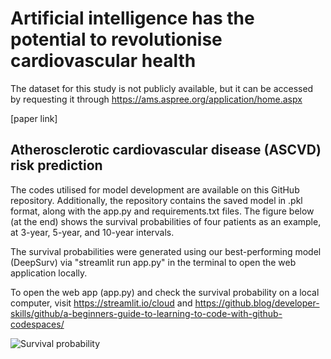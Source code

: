 # Artificial intelligence has the potential to revolutionise cardiovascular health

 The dataset for this study is not publicly available, but it can be accessed by requesting it through https://ams.aspree.org/application/home.aspx
 
 [paper link]

## Atherosclerotic cardiovascular disease (ASCVD) risk prediction 

The codes utilised for model development are available on this GitHub repository. Additionally, the repository contains the saved model in .pkl format, along with the app.py and requirements.txt files. The figure below (at the end) shows the survival probabilities of four patients as an example, at 3-year, 5-year, and 10-year intervals.

The survival probabilities were generated using our best-performing model (DeepSurv) via "streamlit run app.py" in the terminal to open the web application locally.

To open the web app (app.py) and check the survival probability on a local computer, visit https://streamlit.io/cloud and https://github.blog/developer-skills/github/a-beginners-guide-to-learning-to-code-with-github-codespaces/





![Survival probability](https://github.com/user-attachments/assets/7654e073-98eb-4213-bc3c-9d853c821085)
